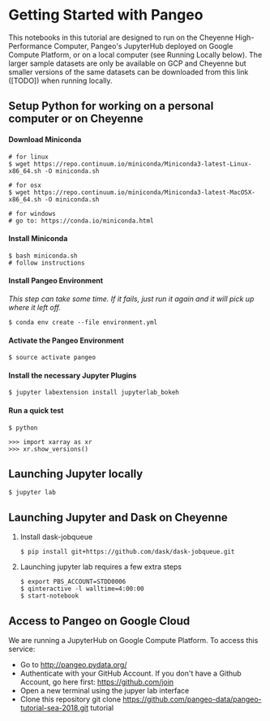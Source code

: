 Getting Started with Pangeo
===============

This notebooks in this tutorial are designed to run on the Cheyenne High-Performance Computer, Pangeo's JupyterHub deployed on Google Compute Platform, or on a local computer (see Running Locally below). The larger sample datasets are only be available on GCP and Cheyenne but smaller versions of the same datasets can be downloaded from this link ([TODO]) when running locally.

## Setup Python for working on a personal computer or on Cheyenne

#### Download Miniconda

    # for linux
    $ wget https://repo.continuum.io/miniconda/Miniconda3-latest-Linux-x86_64.sh -O miniconda.sh

    # for osx
    $ wget https://repo.continuum.io/miniconda/Miniconda3-latest-MacOSX-x86_64.sh -O miniconda.sh

    # for windows
    # go to: https://conda.io/miniconda.html

#### Install Miniconda

    $ bash miniconda.sh
    # follow instructions

#### Install Pangeo Environment

*This step can take some time.  If it fails, just run it again and it will pick up where it left off.*

    $ conda env create --file environment.yml

#### Activate the Pangeo Environment

    $ source activate pangeo

#### Install the necessary Jupyter Plugins

    $ jupyter labextension install jupyterlab_bokeh
    
#### Run a quick test

    $ python

    >>> import xarray as xr
    >>> xr.show_versions()  


## Launching Jupyter locally

    $ jupyter lab

## Launching Jupyter and Dask on Cheyenne

  1. Install dask-jobqueue

         $ pip install git+https://github.com/dask/dask-jobqueue.git

  1. Launching jupyter lab requires a few extra steps

         $ export PBS_ACCOUNT=STDD0006
         $ qinteractive -l walltime=4:00:00 
         $ start-notebook

## Access to Pangeo on Google Cloud

We are running a JupyterHub on Google Compute Platform. To access this service:
  - Go to http://pangeo.pydata.org/
  - Authenticate with your GitHub Account. If you don't have a Github Account, go here first: https://github.com/join
  - Open a new terminal using the jupyer lab interface
  - Clone this repository
        git clone https://github.com/pangeo-data/pangeo-tutorial-sea-2018.git tutorial
